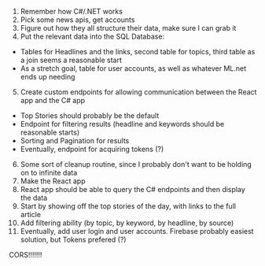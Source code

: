 1. Remember how C#/.NET works
2. Pick some news apis, get accounts
3. Figure out how they all structure their data, make sure I can grab it
4. Put the relevant data into the SQL Database:
 - Tables for Headlines and the links, second table for topics, third table as a join seems a reasonable start
 - As a stretch goal, table for user accounts, as well as whatever ML.net ends up needing
5. Create custom endpoints for allowing communication between the React app and the C# app
 - Top Stories should probably be the default
 - Endpoint for filtering results (headline and keywords should be reasonable starts)
 - Sorting and Pagination for results
 - Eventually, endpoint for acquiring tokens (?)
6. Some sort of cleanup routine, since I probably don't want to be holding on to infinite data
7. Make the React app
8. React app should be able to query the C# endpoints and then display the data
9. Start by showing off the top stories of the day, with links to the full article
10. Add filtering ability (by topic, by keyword, by headline, by source)
11. Eventually, add user login and user accounts. Firebase probably easiest solution, but Tokens prefered (?)

CORS!!!!!!!